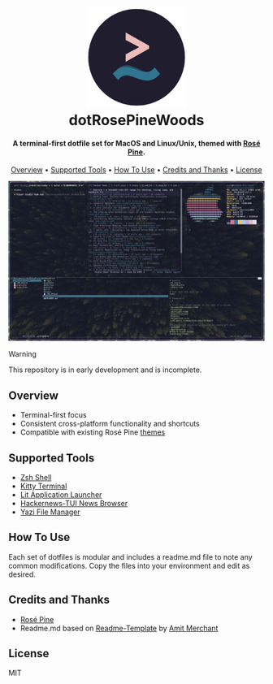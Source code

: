 <h1 align="center">
  <br>
<img src="./assets/icon.png" alt="Markdownify" width="200">
  <br>
  dotRosePineWoods
  <br>
</h1>

<h4 align="center">A terminal-first dotfile set for MacOS and Linux/Unix, themed with <a href="https://rosepinetheme.com" target="_blank">Rosé Pine</a>.</h4>

<p align="center">
  <a href="#overview">Overview</a> •
  <a href="#supported-tools">Supported Tools</a> •
  <a href="#how-to-use">How To Use</a> •
  <a href="#credits-and-thanks">Credits and Thanks</a> •
  <a href="#license">License</a>
</p>

![screenshot](./assets/screenshot.jpg)

> [!WARNING]  
> This repository is in early development and is incomplete.

## Overview

* Terminal-first focus
* Consistent cross-platform functionality and shortcuts
* Compatible with existing Rosé Pine <a href="https://rosepinetheme.com/themes/" target="_blank">themes</a>

## Supported Tools
* <a href="https://github.com/ohmyzsh/ohmyzsh/wiki/Installing-ZSH" target="blank">Zsh Shell</a>
* <a href="https://github.com/kovidgoyal/kitty" target="blank">Kitty Terminal</a>
* <a href="https://github.com/toadle/lit" target="blank">Lit Application Launcher</a>
* <a href="https://github.com/aome510/hackernews-TUI" target="blank">Hackernews-TUI News Browser</a>
* <a href="https://github.com/aome510/hackernews-TUI" target="blank">Yazi File Manager</a>


## How To Use

Each set of dotfiles is modular and includes a readme.md file to note any common modifications. Copy the files into your environment and edit as desired.

## Credits and Thanks

- [Rosé Pine](https://github.com/rose-pine/rose-pine-theme)
- Readme.md based on <a href="https://www.readme-templates.com">Readme-Template</a> by <a href="https://github.com/amitmerchant1990"> Amit Merchant</a>

## License

MIT